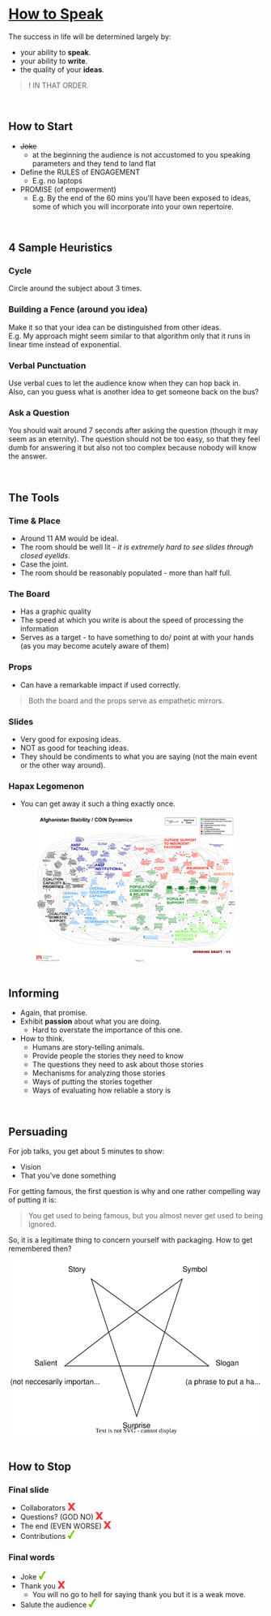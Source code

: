 # [How to Speak](https://www.youtube.com/watch?v=Unzc731iCUY&t=37s)

The success in life will be determined largely by:

- your ability to **speak**.
- your ability to **write**.
- the quality of your **ideas**.

> ! IN THAT ORDER.

<br>

## How to Start

- ~~Joke~~
  - at the beginning the audience is not accustomed to you speaking parameters and they tend to land flat
- Define the RULES of ENGAGEMENT
  - E.g. no laptops
- PROMISE (of empowerment)
  - E.g. By the end of the 60 mins you'll have been exposed to ideas, some of which you will incorporate into your own repertoire.

<br>

## 4 Sample Heuristics

### Cycle

Circle around the subject about 3 times.

### Building a Fence (around you idea)

Make it so that your idea can be distinguished from other ideas. <br>
E.g. My approach might seem similar to that algorithm only that it runs in linear time instead of exponential.

### Verbal Punctuation

Use verbal cues to let the audience know when they can hop back in. <br>
Also, can you guess what is another idea to get someone back on the bus?

### Ask a Question

You should wait around 7 seconds after asking the question (though it may seem as an eternity). The question should not be too easy, so that they feel dumb for answering it but also not too complex because nobody will know the answer.

<br>

## The Tools

### Time & Place

- Around 11 AM would be ideal.
- The room should be well lit - *it is extremely hard to see slides through closed eyelids*.
- Case the joint.
- The room should be reasonably populated - more than half full.

### The Board

- Has a graphic quality
- The speed at which you write is about the speed of processing the information
- Serves as a target - to have something to do/ point at with your hands (as you may become acutely aware of them)

### Props

- Can have a remarkable impact if used correctly.

> Both the board and the props serve as empathetic mirrors.

### Slides

- Very good for exposing ideas.
- NOT as good for teaching ideas.
- They should be condiments to what you are saying (not the main event or the other way around).

### Hapax Legomenon

- You can get away it such a thing exactly once.

<center>
    <img src="./images/hapax_legomenon.jpeg" alt="Example Image" width="400"/>
</center>

<br>


## Informing

- Again, that promise.
- Exhibit **passion** about what you are doing.
  - Hard to overstate the importance of this one.
- How to think.
  - Humans are story-telling animals.
  - Provide people the stories they need to know
  - The questions they need to ask about those stories
  - Mechanisms for analyzing those stories
  - Ways of putting the stories together
  - Ways of evaluating how reliable a story is

<br>

## Persuading

For job talks, you get about 5 minutes to show:

- Vision
- That you've done something

For getting famous, the first question is why and one rather compelling way of putting it is:

> You get used to being famous, but you almost never get used to being ignored.

So, it is a legitimate thing to concern yourself with packaging. How to get remembered then?

<center>
    <img src="./images/star.svg" alt="Example Image"/>
</center>

<br>

## How to Stop

### Final slide

- Collaborators <img src="./images/x.svg" height="15"/>
- Questions? (GOD NO) <img src="./images/x.svg" height="15"/>
- The end (EVEN WORSE) <img src="./images/x.svg" height="15"/>
- Contributions <img src="./images/tick.svg" height="17"/>

### Final words

- Joke <img src="./images/tick.svg" height="17"/>
- Thank you <img src="./images/x.svg" height="15"/>
  - You will no go to hell for saying thank you but it is a weak move.
- Salute the audience <img src="./images/tick.svg" height="17"/>

